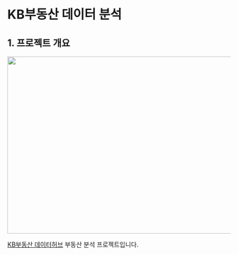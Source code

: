 # KB부동산 데이터 분석

## 1. 프로젝트 개요
<img src="https://github.com/user-attachments/assets/24e5a039-f992-4021-9f77-08302acf20e7" width="600" height="400"/>

[KB부동산 데이터허브](https://data.kbland.kr/) 부동산 분석 프로젝트입니다.


